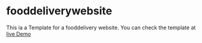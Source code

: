 # fooddeliverywebsite

This ia a Template for a fooddelivery website. 
You can check the template at [live Demo](https://webds.ninja/fooddeliverywebsite/)
